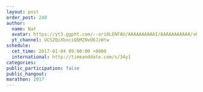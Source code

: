 ```yaml
---
layout: post
order_post: 240
author:
  name: Nat
  avatar: https://yt3.ggpht.com/--ori0LENFAU/AAAAAAAAAAI/AAAAAAAAAAA/vRwbzh3eqf8/s88-c-k-no-mo-rj-c0xffffff/photo.jpg
  yt_channel: UCSZQiXbociQbMZNvU6JzWtw
schedule:
  cet_time: 2017-01-04 09:00:00 +0000
  international: http://timeanddate.com/s/34y1
categories:
public_participation: false
public_hangout:
marathon: 2017
---
```

<!--iframe width="475" height="267" src="https://www.youtube.com/embed/MISSING" frameborder="0" allowfullscreen></iframe-->
